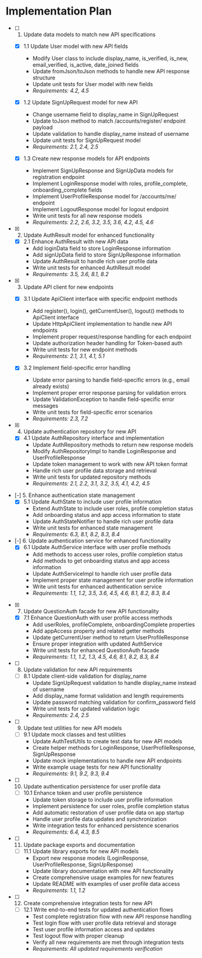 # Implementation Plan

- [ ] 1. Update data models to match new API specifications
  - [x] 1.1 Update User model with new API fields
    - Modify User class to include display_name, is_verified, is_new, email_verified, is_active, date_joined fields
    - Update fromJson/toJson methods to handle new API response structure
    - Update unit tests for User model with new fields
    - _Requirements: 4.2, 4.5_

  - [x] 1.2 Update SignUpRequest model for new API
    - Change username field to display_name in SignUpRequest
    - Update toJson method to match /accounts/register/ endpoint payload
    - Update validation to handle display_name instead of username
    - Update unit tests for SignUpRequest model
    - _Requirements: 2.1, 2.4, 2.5_

  - [x] 1.3 Create new response models for API endpoints
    - Implement SignUpResponse and SignUpData models for registration endpoint
    - Implement LoginResponse model with roles, profile_complete, onboarding_complete fields
    - Implement UserProfileResponse model for /accounts/me/ endpoint
    - Implement LogoutResponse model for logout endpoint
    - Write unit tests for all new response models
    - _Requirements: 2.2, 2.6, 3.2, 3.5, 3.6, 4.2, 4.5, 4.6_

- [x] 2. Update AuthResult model for enhanced functionality
  - [x] 2.1 Enhance AuthResult with new API data
    - Add loginData field to store LoginResponse information
    - Add signUpData field to store SignUpResponse information
    - Update AuthResult to handle rich user profile data
    - Write unit tests for enhanced AuthResult model
    - _Requirements: 3.5, 3.6, 8.1, 8.2_

- [x] 3. Update API client for new endpoints
  - [x] 3.1 Update ApiClient interface with specific endpoint methods
    - Add register(), login(), getCurrentUser(), logout() methods to ApiClient interface
    - Update HttpApiClient implementation to handle new API endpoints
    - Implement proper request/response handling for each endpoint
    - Update authorization header handling for Token-based auth
    - Write unit tests for new endpoint methods
    - _Requirements: 2.1, 3.1, 4.1, 5.1_

  - [x] 3.2 Implement field-specific error handling
    - Update error parsing to handle field-specific errors (e.g., email already exists)
    - Implement proper error response parsing for validation errors
    - Update ValidationException to handle field-specific error messages
    - Write unit tests for field-specific error scenarios
    - _Requirements: 2.3, 7.2_

- [x] 4. Update authentication repository for new API
  - [x] 4.1 Update AuthRepository interface and implementation
    - Update AuthRepository methods to return new response models
    - Modify AuthRepositoryImpl to handle LoginResponse and UserProfileResponse
    - Update token management to work with new API token format
    - Handle rich user profile data storage and retrieval
    - Write unit tests for updated repository methods
    - _Requirements: 2.1, 2.2, 3.1, 3.2, 3.5, 4.1, 4.2, 4.5_

- [-] 5. Enhance authentication state management
  - [x] 5.1 Update AuthState to include user profile information
    - Extend AuthState to include user roles, profile completion status
    - Add onboarding status and app access information to state
    - Update AuthStateNotifier to handle rich user profile data
    - Write unit tests for enhanced state management
    - _Requirements: 6.3, 8.1, 8.2, 8.3, 8.4_

- [-] 6. Update authentication service for enhanced functionality
  - [x] 6.1 Update AuthService interface with user profile methods
    - Add methods to access user roles, profile completion status
    - Add methods to get onboarding status and app access information
    - Update AuthServiceImpl to handle rich user profile data
    - Implement proper state management for user profile information
    - Write unit tests for enhanced authentication service
    - _Requirements: 1.1, 1.2, 3.5, 3.6, 4.5, 4.6, 8.1, 8.2, 8.3, 8.4_

- [x] 7. Update QuestionAuth facade for new API functionality
  - [x] 7.1 Enhance QuestionAuth with user profile access methods
    - Add userRoles, profileComplete, onboardingComplete properties
    - Add appAccess property and related getter methods
    - Update getCurrentUser method to return UserProfileResponse
    - Ensure proper integration with updated AuthService
    - Write unit tests for enhanced QuestionAuth facade
    - _Requirements: 1.1, 1.2, 1.3, 4.5, 4.6, 8.1, 8.2, 8.3, 8.4_

- [ ] 8. Update validation for new API requirements
  - [ ] 8.1 Update client-side validation for display_name
    - Update SignUpRequest validation to handle display_name instead of username
    - Add display_name format validation and length requirements
    - Update password matching validation for confirm_password field
    - Write unit tests for updated validation logic
    - _Requirements: 2.4, 2.5_

- [ ] 9. Update test utilities for new API models
  - [ ] 9.1 Update mock classes and test utilities
    - Update AuthTestUtils to create test data for new API models
    - Create helper methods for LoginResponse, UserProfileResponse, SignUpResponse
    - Update mock implementations to handle new API endpoints
    - Write example usage tests for new API functionality
    - _Requirements: 9.1, 9.2, 9.3, 9.4_

- [ ] 10. Update authentication persistence for user profile data
  - [ ] 10.1 Enhance token and user profile persistence
    - Update token storage to include user profile information
    - Implement persistence for user roles, profile completion status
    - Add automatic restoration of user profile data on app startup
    - Handle user profile data updates and synchronization
    - Write integration tests for enhanced persistence scenarios
    - _Requirements: 6.4, 4.3, 8.5_

- [ ] 11. Update package exports and documentation
  - [ ] 11.1 Update library exports for new API models
    - Export new response models (LoginResponse, UserProfileResponse, SignUpResponse)
    - Update library documentation with new API functionality
    - Create comprehensive usage examples for new features
    - Update README with examples of user profile data access
    - _Requirements: 1.1, 1.2_

- [ ] 12. Create comprehensive integration tests for new API
  - [ ] 12.1 Write end-to-end tests for updated authentication flows
    - Test complete registration flow with new API response handling
    - Test login flow with user profile data retrieval and storage
    - Test user profile information access and updates
    - Test logout flow with proper cleanup
    - Verify all new requirements are met through integration tests
    - _Requirements: All updated requirements verification_